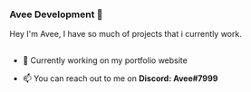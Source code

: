### Avee Development 🎲
Hey I'm Avee, I have so much of projects that i currently work.
##
- 🧶 Currently working on my portfolio website

- 📫 You can reach out to me on **Discord: Avee#7999**
